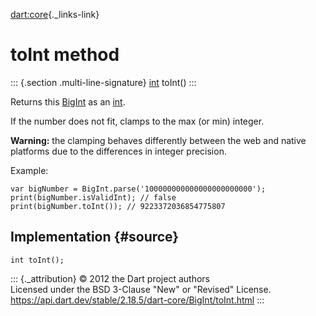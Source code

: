 [dart:core](../../dart-core/dart-core-library){._links-link}

toInt method
============

::: {.section .multi-line-signature}
[int](../int-class) toInt()
:::

Returns this [BigInt](../bigint-class) as an [int](../int-class).

If the number does not fit, clamps to the max (or min) integer.

**Warning:** the clamping behaves differently between the web and native
platforms due to the differences in integer precision.

Example:

``` {.language-dart data-language="dart"}
var bigNumber = BigInt.parse('100000000000000000000000');
print(bigNumber.isValidInt); // false
print(bigNumber.toInt()); // 9223372036854775807
```

Implementation {#source}
--------------

``` {.language-dart data-language="dart"}
int toInt();
```

::: {._attribution}
© 2012 the Dart project authors\
Licensed under the BSD 3-Clause \"New\" or \"Revised\" License.\
<https://api.dart.dev/stable/2.18.5/dart-core/BigInt/toInt.html>
:::
